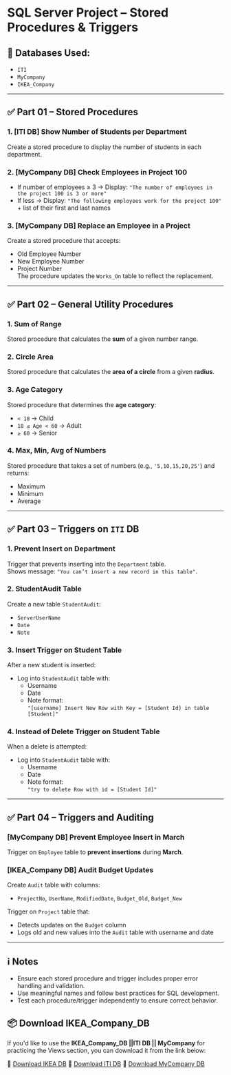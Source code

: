 # SQL Server Project – Stored Procedures & Triggers

## 📁 Databases Used:
- `ITI`
- `MyCompany`
- `IKEA_Company`

---

## ✅ Part 01 – Stored Procedures

### 1. [ITI DB] Show Number of Students per Department
Create a stored procedure to display the number of students in each department.

### 2. [MyCompany DB] Check Employees in Project 100
- If number of employees ≥ 3 → Display: `"The number of employees in the project 100 is 3 or more"`
- If less → Display: `"The following employees work for the project 100"` + list of their first and last names

### 3. [MyCompany DB] Replace an Employee in a Project
Create a stored procedure that accepts:
- Old Employee Number
- New Employee Number
- Project Number  
The procedure updates the `Works_On` table to reflect the replacement.

---

## ✅ Part 02 – General Utility Procedures

### 1. Sum of Range
Stored procedure that calculates the **sum** of a given number range.

### 2. Circle Area
Stored procedure that calculates the **area of a circle** from a given **radius**.

### 3. Age Category
Stored procedure that determines the **age category**:
- `< 18` → Child
- `18 ≤ Age < 60` → Adult
- `≥ 60` → Senior

### 4. Max, Min, Avg of Numbers
Stored procedure that takes a set of numbers (e.g., `'5,10,15,20,25'`) and returns:
- Maximum
- Minimum
- Average

---

## ✅ Part 03 – Triggers on `ITI` DB

### 1. Prevent Insert on Department
Trigger that prevents inserting into the `Department` table.  
Shows message: `"You can’t insert a new record in this table"`.

### 2. StudentAudit Table
Create a new table `StudentAudit`:
- `ServerUserName`
- `Date`
- `Note`

### 3. Insert Trigger on Student Table
After a new student is inserted:
- Log into `StudentAudit` table with:
  - Username
  - Date
  - Note format:  
    `"[username] Insert New Row with Key = [Student Id] in table [Student]"`

### 4. Instead of Delete Trigger on Student Table
When a delete is attempted:
- Log into `StudentAudit` table with:
  - Username
  - Date
  - Note format:  
    `"try to delete Row with id = [Student Id]"`

---

## ✅ Part 04 – Triggers and Auditing

### [MyCompany DB] Prevent Employee Insert in March
Trigger on `Employee` table to **prevent insertions** during **March**.

### [IKEA_Company DB] Audit Budget Updates
Create `Audit` table with columns:
- `ProjectNo`, `UserName`, `ModifiedDate`, `Budget_Old`, `Budget_New`

Trigger on `Project` table that:
- Detects updates on the `Budget` column
- Logs old and new values into the `Audit` table with username and date

---

## ℹ️ Notes
- Ensure each stored procedure and trigger includes proper error handling and validation.
- Use meaningful names and follow best practices for SQL development.
- Test each procedure/trigger independently to ensure correct behavior.

## 📦 Download IKEA_Company_DB

If you'd like to use the **IKEA_Company_DB ||ITI DB || MyCompany** for practicing the Views section, you can download it from the link below:

🔗 [Download IKEA DB](https://drive.google.com/file/d/1WULxidId0fJwl6-4eSraZoqAFSAd_LbZ/view?usp=sharing)
🔗 [Download ITI DB](https://drive.google.com/file/d/1CKTyVY98kAuZESL0wN05CV1_207HMcB0/view?usp=sharing)
🔗 [Download MyCompany DB](https://drive.google.com/file/d/1R1q5i1DBYYRkCIlz1Ev-qeKKhQ8pOb77/view?usp=sharing)
